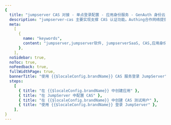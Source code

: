 ```yaml
---
{
  title: "jumpserver CAS 对接 - 单点登录配置 - 应用身份服务 - GenAuth 身份云",
  description: "jumpserver-cas 主要实现支撑 CAS 认证功能。Authing合作网络提供 jumpserver对接，单点登录，SSO，实现应用的快捷登录、免密登录，提升员工办公体验、增强用户体验，增强企业数字化服务水平。",
  meta:
    [
      {
        name: "keywords",
        content: "jumpserver,jumpserver软件, jumpserverSaaS, CAS,应用身份服务,认证配置,Authing身份云",
      },
    ],
  noSidebar: true,
  noToc: true,
  noFeedback: true,
  fullWidthPage: true,
  bannerTitle: "使用 {{$localeConfig.brandName}} CAS 服务登录 JumpServer",
  steps:
    [
      { title: "在 {{$localeConfig.brandName}} 中创建应用" },
      { title: "在 JumpServer 中配置 CAS" },
      { title: "在 {{$localeConfig.brandName}} 中创建 CAS 测试用户" },
      { title: "使用 {{$localeConfig.brandName}} 登录 JumpServer" },
    ],
}
---
```


<IntegrationDetail/>
